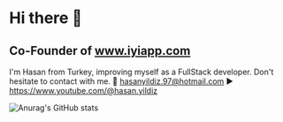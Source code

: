 # Hi there 👋
## Co-Founder of www.iyiapp.com

I'm Hasan from Turkey, improving myself as a FullStack developer.
Don't hesitate to contact with me.
📧 hasanyildiz.97@hotmail.com
▶️ https://www.youtube.com/@hasan.yildiz

![Anurag's GitHub stats](https://github-readme-stats.vercel.app/api?username=iyiapp&show_icons=true&theme=highcontrast  )
